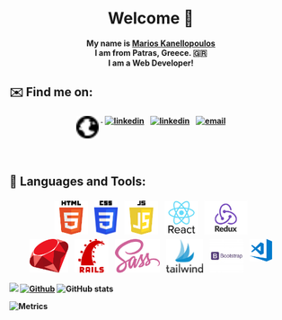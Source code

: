 <h1 align=center> Welcome 👋 </h1>

<p align=center>
  <b>My name is <a href="https://marioskanellopoulos.com/">Marios Kanellopoulos</a> <br />
  I am from Patras, Greece. 🇬🇷 <br />
  I am a Web Developer! <br />
</p>

## ✉️ Find me on: 

<p align="center">
  <a href="https://marioskanellopoulos.com/" target="_blank" rel="noopener noreferrer"> <img src="https://raw.githubusercontent.com/iconic/open-iconic/master/svg/globe.svg" alt="portfolio" height="40" style="vertical-align:top; margin:4px"> </a>
 <a href="https://www.linkedin.com/in/marios-kanellopoulos/" target="_blank" rel="noopener noreferrer"> <img src="https://cdn.jsdelivr.net/npm/simple-icons@v3/icons/linkedin.svg" alt="linkedin" height="40" style="vertical-align:top; margin:4px"></a>
  <a href="https://twitter.com/MariosKnl" target="_blank" rel="noopener noreferrer"> <img src="https://cdn.jsdelivr.net/npm/simple-icons@v3/icons/twitter.svg" alt="linkedin" height="40" style="vertical-align:top; margin:4px"></a>
 <a href="mailto:mariosknl@outlook.com"> <img src="https://cdn.jsdelivr.net/npm/simple-icons@v3/icons/gmail.svg" alt="email" height="40" style="vertical-align:top; margin:4px"></a>
</p>
<br />


## 🧰 Languages and Tools:
<p align=center>
    
<span align=center class=d-flex>
<img title="HTML" height=60 src="https://github.com/mariosknl/mariosknl/blob/master/assets/html5.png" alt="HTML5" height="40" style="vertical-align:top; margin:4px">
<img title="CSS3" height=60 src="https://github.com/mariosknl/mariosknl/blob/master/assets/css3.png" alt="CSS3" height="40" style="vertical-align:top; margin:4px">
<img title="JS" height=60 src="https://github.com/mariosknl/mariosknl/blob/master/assets/js.png" alt="Javascript" height="40" style="vertical-align:top; margin:4px">
<img title="REACT" height=60 src="https://github.com/mariosknl/mariosknl/blob/master/assets/react.png" alt="React" height="40" style="vertical-align:top; margin:4px">
<img title="REDUX" height=60 src="https://github.com/mariosknl/mariosknl/blob/master/assets/redux.png" alt="Redux" height="40" style="vertical-align:top; margin:4px">
</span> <br />
<span align=center class=d-flex>
  <img title="RUBY" height=60 src="https://github.com/mariosknl/mariosknl/blob/master/assets/ruby.png" alt="Ruby" height="40" style="vertical-align:top; margin:4px">
<img title="RAILS" height=60 src="https://github.com/mariosknl/mariosknl/blob/master/assets/rails.png" alt="Rails" height="40" style="vertical-align:top; margin:4px">
<img title="SASS" height=60 src="https://github.com/mariosknl/mariosknl/blob/master/assets/sass.png" alt="Sass" height="40" style="vertical-align:top; margin:4px">
<img title="TAILWIND" height=60 src="https://github.com/mariosknl/mariosknl/blob/master/assets/tailwind.jpeg" alt="Tailwind" height="40" style="vertical-align:top; margin:4px">
<img title="BOOTSTRAP" height=60 src="https://github.com/mariosknl/mariosknl/blob/master/assets/bootstrap.jpeg" alt="Bootstrap" height="40" style="vertical-align:top; margin:4px">
  <img src="https://raw.githubusercontent.com/github/explore/80688e429a7d4ef2fca1e82350fe8e3517d3494d/topics/visual-studio-code/visual-studio-code.png" alt="VS Code" height="40" style="vertical-align:top; margin:4px">
</span>
</p>

![](https://visitor-badge.laobi.icu/badge?page_id=mariosknl.mariosknl)
[![Github](https://img.shields.io/github/followers/mariosknl?label=Follow&style=social)](https://github.com/mariosknl)
<span align=center>
![GitHub stats](https://cr-skills-chart-widget.azurewebsites.net/api/api?username=mariosknl&show_icons=true&width=640&height=150&skills=Javascript,Ruby,Css)
 </span>

![Metrics](https://metrics.lecoq.io/mariosknl?template=classic&base.header=0&base.activity=0&base.community=0&base.repositories=0&base.metadata=0&isocalendar=1&isocalendar.duration=full-year&config.timezone=Europe%2FAthens)
